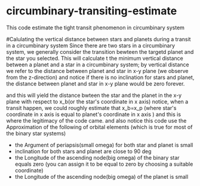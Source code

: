 # circumbinary-transiting-estimate
This code estimate the tight transit phenomenon in circumbinary system


#Calulating the vertical distance between stars and planets during a transit in a circumbinary system
Since there are two stars in a circumbinary system, we generally consider the transition bewteen the targetd planet and the star you selected.
This will calculate t the minimum vertical distance between a planet and a star in a circumbinary system; by vertical distance we refer to the distance between planet and star in x-y plane (we observe from the z-direction) and notice if there is no inclination for stars and planet, the distance between planet and star in x-y plane would be zero forever.

and this will yield the distance bwteen the star and the planet in the x-y plane with respect to x_b(or the star's coordinate in x axis)
notice, when a transit happen, we could roughly estimate that x_b=x_p (where star's coordinate in x axis  is equal to planet's coordinate in x axis ) and this is where the legitimacy of the code came. and also notice this code use the Approximation of the following of orbital elements (which is true for most of the binary star systems)
* the Argument of periapsis(small omega) for both star and planet is small 
* inclination for both stars and planet are close to  90 deg
* the Longitude of the ascending node(big omega) of the binary star equals zero (you can assign it to be equal to zero by choosing a suitable coordinate)
* the Longitude of the ascending node(big omega) of the planet is small
